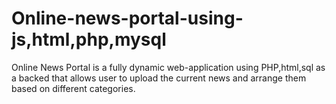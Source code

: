 # Online-news-portal-using-js,html,php,mysql

Online News Portal is a fully dynamic web-application using PHP,html,sql  as a backed that allows user to upload the current news and arrange them based on different categories.
